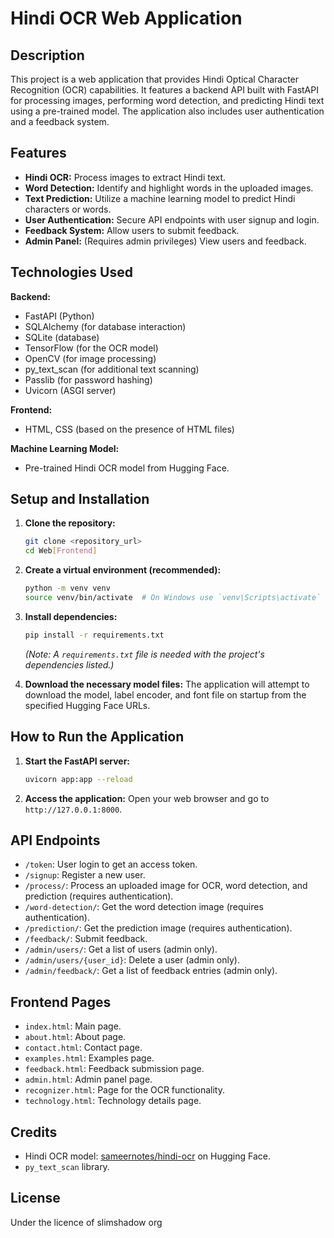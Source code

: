 # Hindi OCR Web Application

## Description

This project is a web application that provides Hindi Optical Character Recognition (OCR) capabilities. It features a backend API built with FastAPI for processing images, performing word detection, and predicting Hindi text using a pre-trained model. The application also includes user authentication and a feedback system.

## Features

*   **Hindi OCR:** Process images to extract Hindi text.
*   **Word Detection:** Identify and highlight words in the uploaded images.
*   **Text Prediction:** Utilize a machine learning model to predict Hindi characters or words.
*   **User Authentication:** Secure API endpoints with user signup and login.
*   **Feedback System:** Allow users to submit feedback.
*   **Admin Panel:** (Requires admin privileges) View users and feedback.

## Technologies Used

**Backend:**

*   FastAPI (Python)
*   SQLAlchemy (for database interaction)
*   SQLite (database)
*   TensorFlow (for the OCR model)
*   OpenCV (for image processing)
*   py_text_scan (for additional text scanning)
*   Passlib (for password hashing)
*   Uvicorn (ASGI server)

**Frontend:**

*   HTML, CSS (based on the presence of HTML files)

**Machine Learning Model:**

*   Pre-trained Hindi OCR model from Hugging Face.

## Setup and Installation

1.  **Clone the repository:**

    ```bash
    git clone <repository_url>
    cd Web[Frontend]
    ```

2.  **Create a virtual environment (recommended):**

    ```bash
    python -m venv venv
    source venv/bin/activate  # On Windows use `venv\Scripts\activate`
    ```

3.  **Install dependencies:**

    ```bash
    pip install -r requirements.txt
    ```
    *(Note: A `requirements.txt` file is needed with the project's dependencies listed.)*

4.  **Download the necessary model files:** The application will attempt to download the model, label encoder, and font file on startup from the specified Hugging Face URLs.

## How to Run the Application

1.  **Start the FastAPI server:**

    ```bash
    uvicorn app:app --reload
    ```

2.  **Access the application:** Open your web browser and go to `http://127.0.0.1:8000`.

## API Endpoints

*   `/token`: User login to get an access token.
*   `/signup`: Register a new user.
*   `/process/`: Process an uploaded image for OCR, word detection, and prediction (requires authentication).
*   `/word-detection/`: Get the word detection image (requires authentication).
*   `/prediction/`: Get the prediction image (requires authentication).
*   `/feedback/`: Submit feedback.
*   `/admin/users/`: Get a list of users (admin only).
*   `/admin/users/{user_id}`: Delete a user (admin only).
*   `/admin/feedback/`: Get a list of feedback entries (admin only).

## Frontend Pages

*   `index.html`: Main page.
*   `about.html`: About page.
*   `contact.html`: Contact page.
*   `examples.html`: Examples page.
*   `feedback.html`: Feedback submission page.
*   `admin.html`: Admin panel page.
*   `recognizer.html`: Page for the OCR functionality.
*   `technology.html`: Technology details page.

## Credits

*   Hindi OCR model: [sameernotes/hindi-ocr](https://huggingface.co/sameernotes/hindi-ocr) on Hugging Face.
*   `py_text_scan` library.

## License

Under the licence of slimshadow org